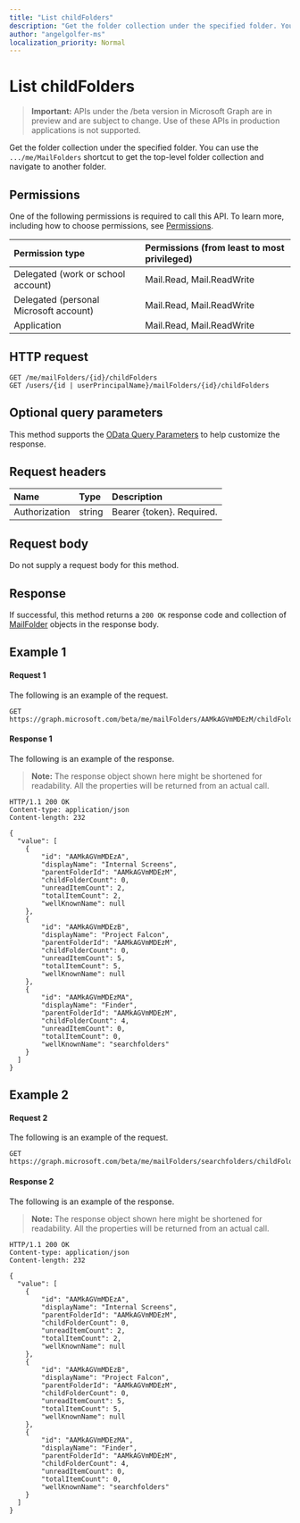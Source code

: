 ```yaml
---
title: "List childFolders"
description: "Get the folder collection under the specified folder. You can use the `.../me/MailFolders` shortcut to get the top-level "
author: "angelgolfer-ms"
localization_priority: Normal
---
```


# List childFolders

> **Important:** APIs under the /beta version in Microsoft Graph are in preview and are subject to change. Use of these APIs in production applications is not supported.

Get the folder collection under the specified folder. You can use the `.../me/MailFolders` shortcut to get the top-level 
folder collection and navigate to another folder.

## Permissions
One of the following permissions is required to call this API. To learn more, including how to choose permissions, see [Permissions](/graph/permissions-reference).

|Permission type      | Permissions (from least to most privileged)              |
|:--------------------|:---------------------------------------------------------|
|Delegated (work or school account) | Mail.Read, Mail.ReadWrite    |
|Delegated (personal Microsoft account) | Mail.Read, Mail.ReadWrite    |
|Application | Mail.Read, Mail.ReadWrite |

## HTTP request
<!-- { "blockType": "ignored" } -->
```http
GET /me/mailFolders/{id}/childFolders
GET /users/{id | userPrincipalName}/mailFolders/{id}/childFolders
```

## Optional query parameters
This method supports the [OData Query Parameters](/graph/query-parameters) to help customize the response.

## Request headers
| Name       | Type | Description|
|:-----------|:------|:----------|
| Authorization  | string  | Bearer {token}. Required. |

## Request body
Do not supply a request body for this method.

## Response
If successful, this method returns a `200 OK` response code and collection of [MailFolder](../resources/mailfolder.md) objects in the response body.

## Example 1
#### Request 1
The following is an example of the request.
<!-- {
  "blockType": "request",
  "name": "get_childfolders"
}-->
```http
GET https://graph.microsoft.com/beta/me/mailFolders/AAMkAGVmMDEzM/childFolders
```

#### Response 1
The following is an example of the response.
>**Note:** The response object shown here might be shortened for readability. All the properties will be returned from an actual call.

<!-- {
  "blockType": "response",
  "truncated": true,
  "@odata.type": "microsoft.graph.mailFolder",
  "isCollection": true
} -->
```http
HTTP/1.1 200 OK
Content-type: application/json
Content-length: 232

{
  "value": [
    {
        "id": "AAMkAGVmMDEzA",
        "displayName": "Internal Screens",
        "parentFolderId": "AAMkAGVmMDEzM",
        "childFolderCount": 0,
        "unreadItemCount": 2,
        "totalItemCount": 2,
        "wellKnownName": null
    },
    {
        "id": "AAMkAGVmMDEzB",
        "displayName": "Project Falcon",
        "parentFolderId": "AAMkAGVmMDEzM",
        "childFolderCount": 0,
        "unreadItemCount": 5,
        "totalItemCount": 5,
        "wellKnownName": null
    },
    {
        "id": "AAMkAGVmMDEzMA",
        "displayName": "Finder",
        "parentFolderId": "AAMkAGVmMDEzM",
        "childFolderCount": 4,
        "unreadItemCount": 0,
        "totalItemCount": 0,
        "wellKnownName": "searchfolders"
    }
  ]
}
```

## Example 2
#### Request 2
The following is an example of the request.
<!-- {
  "blockType": "request",
  "name": "get_childfolders_of_searchfolders"
}-->
```http
GET https://graph.microsoft.com/beta/me/mailFolders/searchfolders/childFolders
```

#### Response 2
The following is an example of the response.
>**Note:** The response object shown here might be shortened for readability. All the properties will be returned from an actual call.

<!-- {
  "blockType": "response",
  "truncated": true,
  "@odata.type": "microsoft.graph.mailSearchFolder",
  "isCollection": true
} -->
```http
HTTP/1.1 200 OK
Content-type: application/json
Content-length: 232

{
  "value": [
    {
        "id": "AAMkAGVmMDEzA",
        "displayName": "Internal Screens",
        "parentFolderId": "AAMkAGVmMDEzM",
        "childFolderCount": 0,
        "unreadItemCount": 2,
        "totalItemCount": 2,
        "wellKnownName": null
    },
    {
        "id": "AAMkAGVmMDEzB",
        "displayName": "Project Falcon",
        "parentFolderId": "AAMkAGVmMDEzM",
        "childFolderCount": 0,
        "unreadItemCount": 5,
        "totalItemCount": 5,
        "wellKnownName": null
    },
    {
        "id": "AAMkAGVmMDEzMA",
        "displayName": "Finder",
        "parentFolderId": "AAMkAGVmMDEzM",
        "childFolderCount": 4,
        "unreadItemCount": 0,
        "totalItemCount": 0,
        "wellKnownName": "searchfolders"
    }
  ]
}
```

<!-- uuid: 8fcb5dbc-d5aa-4681-8e31-b001d5168d79
2015-10-25 14:57:30 UTC -->
<!-- {
  "type": "#page.annotation",
  "description": "List childFolders",
  "keywords": "",
  "section": "documentation",
  "tocPath": ""
}-->
